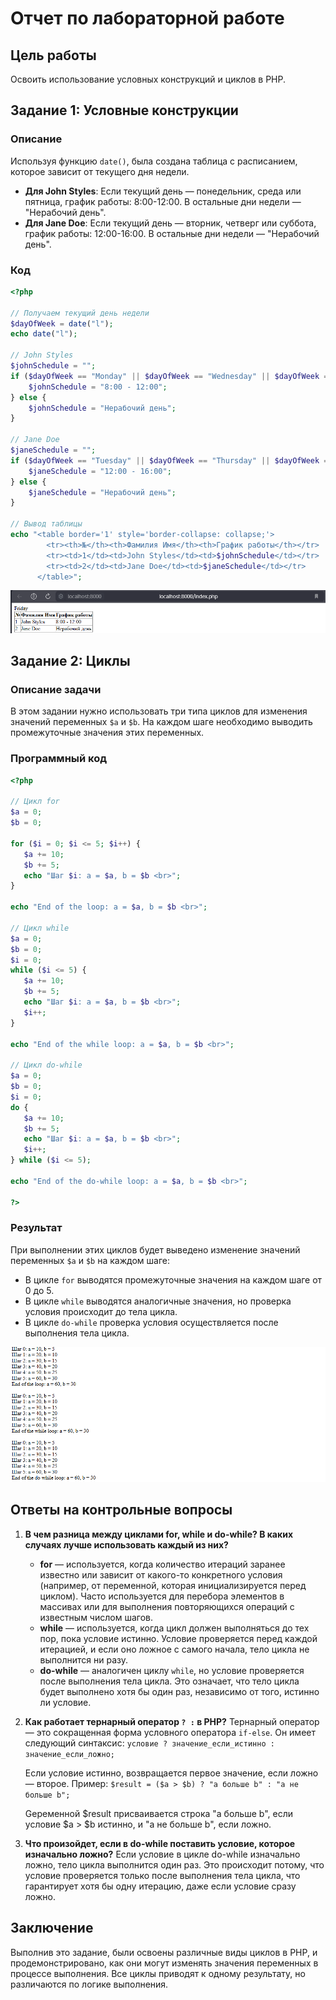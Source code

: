 # Отчет по лабораторной работе

## Цель работы

Освоить использование условных конструкций и циклов в PHP.

## Задание 1: Условные конструкции

### Описание

Используя функцию `date()`, была создана таблица с расписанием, которое зависит от текущего дня недели.

- **Для John Styles**: Если текущий день — понедельник, среда или пятница, график работы: 8:00-12:00. В остальные дни недели — "Нерабочий день".
- **Для Jane Doe**: Если текущий день — вторник, четверг или суббота, график работы: 12:00-16:00. В остальные дни недели — "Нерабочий день".

### Код

```php
<?php

// Получаем текущий день недели
$dayOfWeek = date("l");
echo date("l");

// John Styles
$johnSchedule = "";
if ($dayOfWeek == "Monday" || $dayOfWeek == "Wednesday" || $dayOfWeek == "Friday") {
    $johnSchedule = "8:00 - 12:00";
} else {
    $johnSchedule = "Нерабочий день";
}

// Jane Doe
$janeSchedule = "";
if ($dayOfWeek == "Tuesday" || $dayOfWeek == "Thursday" || $dayOfWeek == "Saturday") {
    $janeSchedule = "12:00 - 16:00";
} else {
    $janeSchedule = "Нерабочий день";
}

// Вывод таблицы 
echo "<table border='1' style='border-collapse: collapse;'>
        <tr><th>№</th><th>Фамилия Имя</th><th>График работы</th></tr>
        <tr><td>1</td><td>John Styles</td><td>$johnSchedule</td></tr>
        <tr><td>2</td><td>Jane Doe</td><td>$janeSchedule</td></tr>
      </table>";
```

![First](images/First.png)

## Задание 2: Циклы

### Описание задачи

В этом задании нужно использовать три типа циклов  для изменения значений переменных `$a` и `$b`. На каждом шаге необходимо выводить промежуточные значения этих переменных.

### Программный код

```php
<?php

// Цикл for
$a = 0;
$b = 0;

for ($i = 0; $i <= 5; $i++) {
   $a += 10;
   $b += 5;
   echo "Шаг $i: a = $a, b = $b <br>";
}

echo "End of the loop: a = $a, b = $b <br>";

// Цикл while
$a = 0;
$b = 0;
$i = 0;
while ($i <= 5) {
   $a += 10;
   $b += 5;
   echo "Шаг $i: a = $a, b = $b <br>";
   $i++;
}

echo "End of the while loop: a = $a, b = $b <br>";

// Цикл do-while
$a = 0;
$b = 0;
$i = 0;
do {
   $a += 10;
   $b += 5;
   echo "Шаг $i: a = $a, b = $b <br>";
   $i++;
} while ($i <= 5);

echo "End of the do-while loop: a = $a, b = $b <br>";

?>
```

### Результат

При выполнении этих циклов будет выведено изменение значений переменных `$a` и `$b` на каждом шаге:

- В цикле `for` выводятся промежуточные значения на каждом шаге от 0 до 5.
- В цикле `while` выводятся аналогичные значения, но проверка условия происходит до тела цикла.
- В цикле `do-while` проверка условия осуществляется после выполнения тела цикла.

![Second](images/Second.png)

## Ответы на контрольные вопросы

1. **В чем разница между циклами for, while и do-while? В каких случаях лучше использовать каждый из них?**
   - **for** — используется, когда количество итераций заранее известно или зависит от какого-то конкретного условия (например, от переменной, которая инициализируется перед циклом). Часто используется для перебора элементов в массивах или для выполнения повторяющихся операций с известным числом шагов.
   - **while** — используется, когда цикл должен выполняться до тех пор, пока условие истинно. Условие проверяется перед каждой итерацией, и если оно ложное с самого начала, тело цикла не выполнится ни разу.
   - **do-while** — аналогичен циклу `while`, но условие проверяется после выполнения тела цикла. Это означает, что тело цикла будет выполнено хотя бы один раз, независимо от того, истинно ли условие.

2. **Как работает тернарный оператор `? :` в PHP?**
   Тернарный оператор — это сокращенная форма условного оператора `if-else`. Он имеет следующий синтаксис:
   `условие ? значение_если_истинно : значение_если_ложно;`

    Если условие истинно, возвращается первое значение, если ложно — второе.
    Пример: `$result = ($a > $b) ? "a больше b" : "a не больше b";`

    Gеременной $result присваивается строка "a больше b", если условие $a > $b истинно, и "a не больше b", если ложно.

3. **Что произойдет, если в do-while поставить условие, которое изначально ложно?**
    Если условие в цикле do-while изначально ложно, тело цикла выполнится один раз. Это происходит потому, что условие проверяется только после выполнения тела цикла, что гарантирует хотя бы одну итерацию, даже если условие сразу ложно.

## Заключение

Выполнив это задание, были освоены различные виды циклов в PHP, и продемонстрировано, как они могут изменять значения переменных в процессе выполнения. Все циклы приводят к одному результату, но различаются по логике выполнения.
